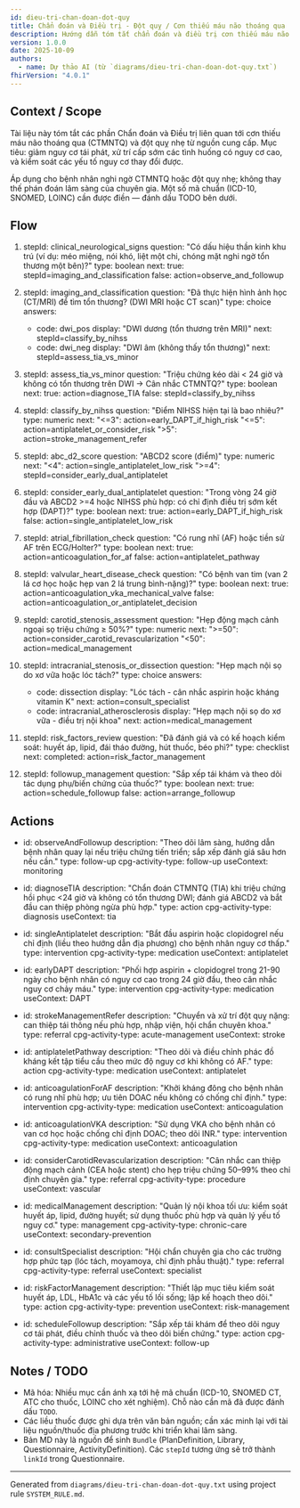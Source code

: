 ```yaml
---
id: dieu-tri-chan-doan-dot-quy
title: Chẩn đoán và Điều trị - Đột quỵ / Cơn thiếu máu não thoáng qua
description: Hướng dẫn tóm tắt chẩn đoán và điều trị cơn thiếu máu não thoáng qua (CTMNTQ) và đột quỵ nhẹ theo nội dung văn bản nguồn.
version: 1.0.0
date: 2025-10-09
authors:
  - name: Dự thảo AI (từ `diagrams/dieu-tri-chan-doan-dot-quy.txt`)
fhirVersion: "4.0.1"
---
```


## Context / Scope

Tài liệu này tóm tắt các phần Chẩn đoán và Điều trị liên quan tới cơn thiếu máu não thoáng qua (CTMNTQ) và đột quỵ nhẹ từ nguồn cung cấp. Mục tiêu: giảm nguy cơ tái phát, xử trí cấp sớm các tình huống có nguy cơ cao, và kiểm soát các yếu tố nguy cơ thay đổi được.

Áp dụng cho bệnh nhân nghi ngờ CTMNTQ hoặc đột quỵ nhẹ; không thay thế phán đoán lâm sàng của chuyên gia. Một số mã chuẩn (ICD-10, SNOMED, LOINC) cần được điền — đánh dấu TODO bên dưới.

## Flow

1. stepId: clinical_neurological_signs
   question: "Có dấu hiệu thần kinh khu trú (ví dụ: méo miệng, nói khó, liệt một chi, chóng mặt nghi ngờ tổn thương một bên)?"
   type: boolean
   next:
     true: stepId=imaging_and_classification
     false: action=observe_and_followup

2. stepId: imaging_and_classification
   question: "Đã thực hiện hình ảnh học (CT/MRI) để tìm tổn thương? (DWI MRI hoặc CT scan)"
   type: choice
   answers:
     - code: dwi_pos
       display: "DWI dương (tổn thương trên MRI)"
       next: stepId=classify_by_nihss
     - code: dwi_neg
       display: "DWI âm (không thấy tổn thương)"
       next: stepId=assess_tia_vs_minor

3. stepId: assess_tia_vs_minor
   question: "Triệu chứng kéo dài < 24 giờ và không có tổn thương trên DWI → Cân nhắc CTMNTQ?"
   type: boolean
   next:
     true: action=diagnose_TIA
     false: stepId=classify_by_nihss

4. stepId: classify_by_nihss
   question: "Điểm NIHSS hiện tại là bao nhiêu?"
   type: numeric
   next:
     "<=3": action=early_DAPT_if_high_risk
     "<=5": action=antiplatelet_or_consider_risk
     ">5": action=stroke_management_refer

5. stepId: abc_d2_score
   question: "ABCD2 score (điểm)"
   type: numeric
   next:
     "<4": action=single_antiplatelet_low_risk
     ">=4": stepId=consider_early_dual_antiplatelet

6. stepId: consider_early_dual_antiplatelet
   question: "Trong vòng 24 giờ đầu và ABCD2 >=4 hoặc NIHSS phù hợp: có chỉ định điều trị sớm kết hợp (DAPT)?"
   type: boolean
   next:
     true: action=early_DAPT_if_high_risk
     false: action=single_antiplatelet_low_risk

7. stepId: atrial_fibrillation_check
   question: "Có rung nhĩ (AF) hoặc tiền sử AF trên ECG/Holter?"
   type: boolean
   next:
     true: action=anticoagulation_for_af
     false: action=antiplatelet_pathway

8. stepId: valvular_heart_disease_check
   question: "Có bệnh van tim (van 2 lá cơ học hoặc hẹp van 2 lá trung bình-nặng)?"
   type: boolean
   next:
     true: action=anticoagulation_vka_mechanical_valve
     false: action=anticoagulation_or_antiplatelet_decision

9. stepId: carotid_stenosis_assessment
   question: "Hẹp động mạch cảnh ngoại sọ triệu chứng ≥ 50%?"
   type: numeric
   next:
     ">=50": action=consider_carotid_revascularization
     "<50": action=medical_management

10. stepId: intracranial_stenosis_or_dissection
    question: "Hẹp mạch nội sọ do xơ vữa hoặc lóc tách?"
    type: choice
    answers:
      - code: dissection
        display: "Lóc tách - cân nhắc aspirin hoặc kháng vitamin K"
        next: action=consult_specialist
      - code: intracranial_atherosclerosis
        display: "Hẹp mạch nội sọ do xơ vữa - điều trị nội khoa"
        next: action=medical_management

11. stepId: risk_factors_review
    question: "Đã đánh giá và có kế hoạch kiểm soát: huyết áp, lipid, đái tháo đường, hút thuốc, béo phì?"
    type: checklist
    next:
      completed: action=risk_factor_management

12. stepId: followup_management
    question: "Sắp xếp tái khám và theo dõi tác dụng phụ/biến chứng của thuốc?"
    type: boolean
    next:
      true: action=schedule_followup
      false: action=arrange_followup

## Actions

- id: observeAndFollowup
  description: "Theo dõi lâm sàng, hướng dẫn bệnh nhân quay lại nếu triệu chứng tiến triển; sắp xếp đánh giá sâu hơn nếu cần."
  type: follow-up
  cpg-activity-type: follow-up
  useContext: monitoring

- id: diagnoseTIA
  description: "Chẩn đoán CTMNTQ (TIA) khi triệu chứng hồi phục <24 giờ và không có tổn thương DWI; đánh giá ABCD2 và bắt đầu can thiệp phòng ngừa phù hợp."
  type: action
  cpg-activity-type: diagnosis
  useContext: tia

- id: singleAntiplatelet
  description: "Bắt đầu aspirin hoặc clopidogrel nếu chỉ định (liều theo hướng dẫn địa phương) cho bệnh nhân nguy cơ thấp."
  type: intervention
  cpg-activity-type: medication
  useContext: antiplatelet

- id: earlyDAPT
  description: "Phối hợp aspirin + clopidogrel trong 21-90 ngày cho bệnh nhân có nguy cơ cao trong 24 giờ đầu, theo cân nhắc nguy cơ chảy máu."
  type: intervention
  cpg-activity-type: medication
  useContext: DAPT

- id: strokeManagementRefer
  description: "Chuyển và xử trí đột quỵ nặng: can thiệp tái thông nếu phù hợp, nhập viện, hội chẩn chuyên khoa."
  type: referral
  cpg-activity-type: acute-management
  useContext: stroke

- id: antiplateletPathway
  description: "Theo dõi và điều chỉnh phác đồ kháng kết tập tiểu cầu theo mức độ nguy cơ khi không có AF."
  type: action
  cpg-activity-type: medication
  useContext: antiplatelet

- id: anticoagulationForAF
  description: "Khởi kháng đông cho bệnh nhân có rung nhĩ phù hợp; ưu tiên DOAC nếu không có chống chỉ định."
  type: intervention
  cpg-activity-type: medication
  useContext: anticoagulation

- id: anticoagulationVKA
  description: "Sử dụng VKA cho bệnh nhân có van cơ học hoặc chống chỉ định DOAC; theo dõi INR."
  type: intervention
  cpg-activity-type: medication
  useContext: anticoagulation

- id: considerCarotidRevascularization
  description: "Cân nhắc can thiệp động mạch cảnh (CEA hoặc stent) cho hẹp triệu chứng 50–99% theo chỉ định chuyên gia."
  type: referral
  cpg-activity-type: procedure
  useContext: vascular

- id: medicalManagement
  description: "Quản lý nội khoa tối ưu: kiểm soát huyết áp, lipid, đường huyết; sử dụng thuốc phù hợp và quản lý yếu tố nguy cơ."
  type: management
  cpg-activity-type: chronic-care
  useContext: secondary-prevention

- id: consultSpecialist
  description: "Hội chẩn chuyên gia cho các trường hợp phức tạp (lóc tách, moyamoya, chỉ định phẫu thuật)."
  type: referral
  cpg-activity-type: referral
  useContext: specialist

- id: riskFactorManagement
  description: "Thiết lập mục tiêu kiểm soát huyết áp, LDL, HbA1c và các yếu tố lối sống; lập kế hoạch theo dõi."
  type: action
  cpg-activity-type: prevention
  useContext: risk-management

- id: scheduleFollowup
  description: "Sắp xếp tái khám để theo dõi nguy cơ tái phát, điều chỉnh thuốc và theo dõi biến chứng."
  type: action
  cpg-activity-type: administrative
  useContext: follow-up

## Notes / TODO

- Mã hóa: Nhiều mục cần ánh xạ tới hệ mã chuẩn (ICD-10, SNOMED CT, ATC cho thuốc, LOINC cho xét nghiệm). Chỗ nào cần mã đã được đánh dấu `TODO`.
- Các liều thuốc được ghi dựa trên văn bản nguồn; cần xác minh lại với tài liệu nguồn/thuốc địa phương trước khi triển khai lâm sàng.
- Bản MD này là nguồn để sinh `Bundle` (PlanDefinition, Library, Questionnaire, ActivityDefinition). Các `stepId` tương ứng sẽ trở thành `linkId` trong Questionnaire.

---

Generated from `diagrams/dieu-tri-chan-doan-dot-quy.txt` using project rule `SYSTEM_RULE.md`.
